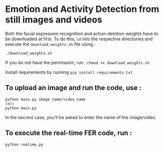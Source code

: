 # Emotion and Activity Detection from still images and videos

Both the facial expression recognition and action-detetion weights have to be downloaded at first. To do this, `cd` into the respective directories and execute the `download_weights.sh` file using : 

```
./download_weights.sh
```

If you do not have the permission, run : `chmod +x download_weights.sh`

Install requirements by running `pip install requirements.txt`

## To upload an image and run the code, use :
```
python main.py image_name/video_name
(or)
python main.py
```

In the second case, you'll be asked to enter the name of the image/video.

## To execute the real-time FER code, run :

```
python realime.py
```
